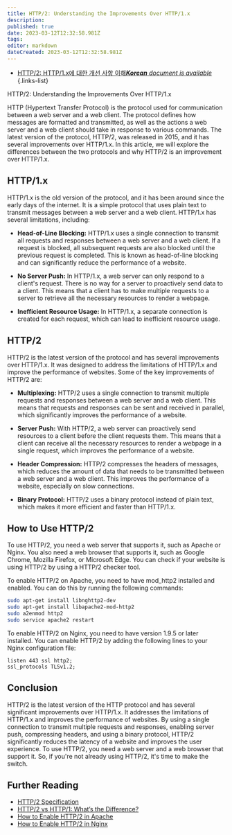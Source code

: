 ```yaml
---
title: HTTP/2: Understanding the Improvements Over HTTP/1.x
description: 
published: true
date: 2023-03-12T12:32:58.981Z
tags: 
editor: markdown
dateCreated: 2023-03-12T12:32:58.981Z
---
```


- [HTTP/2: HTTP/1.x에 대한 개선 사항 이해***Korean** document is available*](/ko/Knowledge-base/Network/http2-understanding-the-improvements-over-http1-x)
{.links-list}

HTTP/2: Understanding the Improvements Over HTTP/1.x

HTTP (Hypertext Transfer Protocol) is the protocol used for communication between a web server and a web client. The protocol defines how messages are formatted and transmitted, as well as the actions a web server and a web client should take in response to various commands. The latest version of the protocol, HTTP/2, was released in 2015, and it has several improvements over HTTP/1.x. In this article, we will explore the differences between the two protocols and why HTTP/2 is an improvement over HTTP/1.x.

## HTTP/1.x

HTTP/1.x is the old version of the protocol, and it has been around since the early days of the internet. It is a simple protocol that uses plain text to transmit messages between a web server and a web client. HTTP/1.x has several limitations, including:

- **Head-of-Line Blocking:** HTTP/1.x uses a single connection to transmit all requests and responses between a web server and a web client. If a request is blocked, all subsequent requests are also blocked until the previous request is completed. This is known as head-of-line blocking and can significantly reduce the performance of a website.

- **No Server Push:** In HTTP/1.x, a web server can only respond to a client's request. There is no way for a server to proactively send data to a client. This means that a client has to make multiple requests to a server to retrieve all the necessary resources to render a webpage.

- **Inefficient Resource Usage:** In HTTP/1.x, a separate connection is created for each request, which can lead to inefficient resource usage.

## HTTP/2

HTTP/2 is the latest version of the protocol and has several improvements over HTTP/1.x. It was designed to address the limitations of HTTP/1.x and improve the performance of websites. Some of the key improvements of HTTP/2 are:

- **Multiplexing:** HTTP/2 uses a single connection to transmit multiple requests and responses between a web server and a web client. This means that requests and responses can be sent and received in parallel, which significantly improves the performance of a website.

- **Server Push:** With HTTP/2, a web server can proactively send resources to a client before the client requests them. This means that a client can receive all the necessary resources to render a webpage in a single request, which improves the performance of a website.

- **Header Compression:** HTTP/2 compresses the headers of messages, which reduces the amount of data that needs to be transmitted between a web server and a web client. This improves the performance of a website, especially on slow connections.

- **Binary Protocol:** HTTP/2 uses a binary protocol instead of plain text, which makes it more efficient and faster than HTTP/1.x.

## How to Use HTTP/2

To use HTTP/2, you need a web server that supports it, such as Apache or Nginx. You also need a web browser that supports it, such as Google Chrome, Mozilla Firefox, or Microsoft Edge. You can check if your website is using HTTP/2 by using a HTTP/2 checker tool.

To enable HTTP/2 on Apache, you need to have mod_http2 installed and enabled. You can do this by running the following commands:

```bash
sudo apt-get install libnghttp2-dev
sudo apt-get install libapache2-mod-http2
sudo a2enmod http2
sudo service apache2 restart
```

To enable HTTP/2 on Nginx, you need to have version 1.9.5 or later installed. You can enable HTTP/2 by adding the following lines to your Nginx configuration file:

```nginx
listen 443 ssl http2;
ssl_protocols TLSv1.2;
```

## Conclusion

HTTP/2 is the latest version of the HTTP protocol and has several significant improvements over HTTP/1.x. It addresses the limitations of HTTP/1.x and improves the performance of websites. By using a single connection to transmit multiple requests and responses, enabling server push, compressing headers, and using a binary protocol, HTTP/2 significantly reduces the latency of a website and improves the user experience. To use HTTP/2, you need a web server and a web browser that support it. So, if you're not already using HTTP/2, it's time to make the switch.

## Further Reading

- [HTTP/2 Specification](https://http2.github.io/)
- [HTTP/2 vs HTTP/1: What’s the Difference?](https://www.cloudflare.com/learning/http2/http1.1-vs-http2/)
- [How to Enable HTTP/2 in Apache](https://www.digitalocean.com/community/tutorials/how-to-set-up-nginx-with-http-2-support-on-ubuntu-18-04)
- [How to Enable HTTP/2 in Nginx](https://www.digitalocean.com/community/tutorials/how-to-set-up-nginx-with-http-2-support-on-ubuntu-18-04)